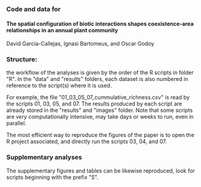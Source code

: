 ### Code and data for 

#### The spatial configuration of biotic interactions shapes coexistence-area relationships in an annual plant community

David Garcia-Callejas, Ignasi Bartomeus, and Oscar Godoy

### Structure:

the workflow of the analyses is given by the order of the R scripts in folder "R".
In the "data" and "results" folders, each dataset is also numbered in reference to the script(s)
where it is used.

For example, the file "01_03_05_07_cummulative_richness.csv" is read by the scripts 01, 03, 05, and 07.
The results produced by each script are already stored in the "results" and "images" folder.
Note that some scripts are *very* computationally intensive, may take days or weeks to run,
even in parallel.

The most efficient way to reproduce the figures of the paper is to open the R project associated, 
and directly run the scripts 03, 04, and 07. 

### Supplementary analyses

The supplementary figures and tables can be likewise reproduced, look for scripts beginning with the prefix "S".




